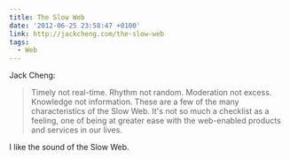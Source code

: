 ```yaml
---
title: The Slow Web
date: '2012-06-25 23:58:47 +0100'
link: http://jackcheng.com/the-slow-web
tags:
  - Web
---
```

Jack Cheng:

> Timely not real-time. Rhythm not random. Moderation not excess. Knowledge not information. These are a few of the many characteristics of the Slow Web. It's not so much a checklist as a feeling, one of being at greater ease with the web-enabled products and services in our lives.

I like the sound of the Slow Web.
